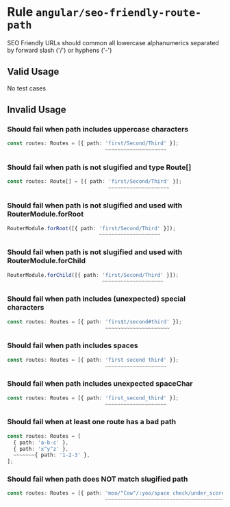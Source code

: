# Rule `angular/seo-friendly-route-path`

SEO Friendly URLs should common all lowercase alphanumerics separated by forward slash ('/') or hyphens ('-')

## Valid Usage

No test cases

## Invalid Usage

### Should fail when path includes uppercase characters

```ts
const routes: Routes = [{ path: 'first/Second/Third' }];
                                ~~~~~~~~~~~~~~~~~~~~
```

### Should fail when path is not slugified and type Route[]

```ts
const routes: Route[] = [{ path: 'first/Second/Third' }];
                                 ~~~~~~~~~~~~~~~~~~~~
```

### Should fail when path is not slugified and used with RouterModule.forRoot

```ts
RouterModule.forRoot([{ path: 'first/Second/Third' }]);
                              ~~~~~~~~~~~~~~~~~~~~
```

### Should fail when path is not slugified and used with RouterModule.forChild

```ts
RouterModule.forChild([{ path: 'first/Second/Third' }]);
                               ~~~~~~~~~~~~~~~~~~~~
```

### Should fail when path includes (unexpected) special characters

```ts
const routes: Routes = [{ path: 'firs$t/second#third' }];
                                ~~~~~~~~~~~~~~~~~~~~~
```

### Should fail when path includes spaces

```ts
const routes: Routes = [{ path: 'first second third' }];
                                ~~~~~~~~~~~~~~~~~~~~
```

### Should fail when path includes unexpected spaceChar

```ts
const routes: Routes = [{ path: 'first_second_third' }];
                                ~~~~~~~~~~~~~~~~~~~~
```

### Should fail when at least one route has a bad path

```ts
const routes: Routes = [
  { path: 'a-b-c' },
  { path: 'x^y^z' },
  ~~~~~~~{ path: '1-2-3' },
];
```

### Should fail when path does NOT match slugified path

```ts
const routes: Routes = [{ path: 'moo/"Cow"/:yoo/space check/under_score/hyphen-check' }];
                                ~~~~~~~~~~~~~~~~~~~~~~~~~~~~~~~~~~~~~~~~~~~~~~~~~~~~~
```
